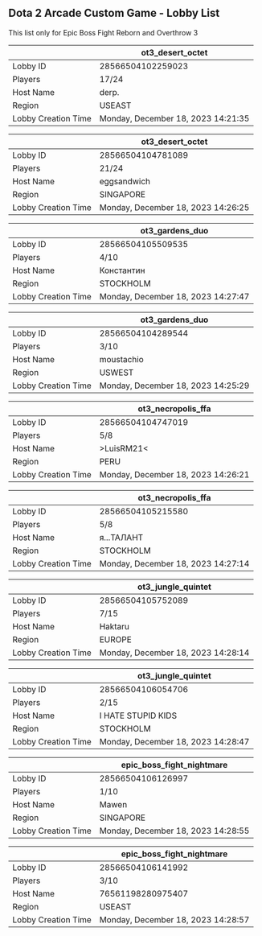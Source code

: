 ## Dota 2 Arcade Custom Game - Lobby List

This list only for Epic Boss Fight Reborn and Overthrow 3

|  | ot3_desert_octet |
| ------ | ------ |
| Lobby ID | 28566504102259023 |
| Players | 17/24 |
| Host Name | derp. |
| Region | USEAST |
| Lobby Creation Time | Monday, December 18, 2023 14:21:35 |


|  | ot3_desert_octet |
| ------ | ------ |
| Lobby ID | 28566504104781089 |
| Players | 21/24 |
| Host Name | eggsandwich |
| Region | SINGAPORE |
| Lobby Creation Time | Monday, December 18, 2023 14:26:25 |


|  | ot3_gardens_duo |
| ------ | ------ |
| Lobby ID | 28566504105509535 |
| Players | 4/10 |
| Host Name | Константин |
| Region | STOCKHOLM |
| Lobby Creation Time | Monday, December 18, 2023 14:27:47 |


|  | ot3_gardens_duo |
| ------ | ------ |
| Lobby ID | 28566504104289544 |
| Players | 3/10 |
| Host Name | moustachio |
| Region | USWEST |
| Lobby Creation Time | Monday, December 18, 2023 14:25:29 |


|  | ot3_necropolis_ffa |
| ------ | ------ |
| Lobby ID | 28566504104747019 |
| Players | 5/8 |
| Host Name | >LuisRM21< |
| Region | PERU |
| Lobby Creation Time | Monday, December 18, 2023 14:26:21 |


|  | ot3_necropolis_ffa |
| ------ | ------ |
| Lobby ID | 28566504105215580 |
| Players | 5/8 |
| Host Name | я...ТАЛАНТ |
| Region | STOCKHOLM |
| Lobby Creation Time | Monday, December 18, 2023 14:27:14 |


|  | ot3_jungle_quintet |
| ------ | ------ |
| Lobby ID | 28566504105752089 |
| Players | 7/15 |
| Host Name | Haktaru |
| Region | EUROPE |
| Lobby Creation Time | Monday, December 18, 2023 14:28:14 |


|  | ot3_jungle_quintet |
| ------ | ------ |
| Lobby ID | 28566504106054706 |
| Players | 2/15 |
| Host Name | I HATE STUPID KIDS |
| Region | STOCKHOLM |
| Lobby Creation Time | Monday, December 18, 2023 14:28:47 |


|  | epic_boss_fight_nightmare |
| ------ | ------ |
| Lobby ID | 28566504106126997 |
| Players | 1/10 |
| Host Name | Mawen |
| Region | SINGAPORE |
| Lobby Creation Time | Monday, December 18, 2023 14:28:55 |


|  | epic_boss_fight_nightmare |
| ------ | ------ |
| Lobby ID | 28566504106141992 |
| Players | 3/10 |
| Host Name | 76561198280975407 |
| Region | USEAST |
| Lobby Creation Time | Monday, December 18, 2023 14:28:57 |


